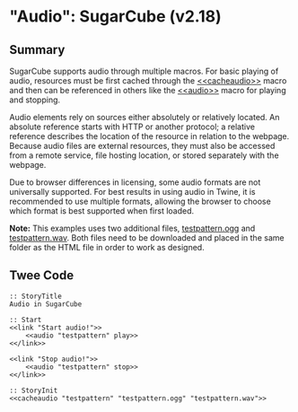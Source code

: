 # "Audio": SugarCube (v2.18)

## Summary

SugarCube supports audio through multiple macros. For basic playing of audio, resources must be first cached through the [&lt;&lt;cacheaudio&gt;&gt;](http://www.motoslave.net/sugarcube/2/docs/macros.html#macros-cacheaudio) macro and then can be referenced in others like the [&lt;&lt;audio&gt;&gt;](http://www.motoslave.net/sugarcube/2/docs/macros.html#macros-audio) macro for playing and stopping.

Audio elements rely on sources either absolutely or relatively located. An absolute reference starts with HTTP or another protocol; a relative reference describes the location of the resource in relation to the webpage. Because audio files are external resources, they must also be accessed from a remote service, file hosting location, or stored separately with the webpage.

Due to browser differences in licensing, some audio formats are not universally supported. For best results in using audio in Twine, it is recommended to use multiple formats, allowing the browser to choose which format is best supported when first loaded.

<div class="alertbox information"><strong>Note:</strong> This examples uses two additional files, <a href="testpattern.ogg">testpattern.ogg</a> and <a href="testpattern.wav">testpattern.wav</a>. Both files need to be downloaded and placed in the same folder as the HTML file in order to work as designed.</div>

## Twee Code

```
:: StoryTitle
Audio in SugarCube

:: Start
<<link "Start audio!">>
	<<audio "testpattern" play>>
<</link>>

<<link "Stop audio!">>
	<<audio "testpattern" stop>>
<</link>>

:: StoryInit
<<cacheaudio "testpattern" "testpattern.ogg" "testpattern.wav">>
```
